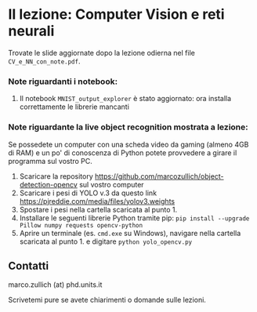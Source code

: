 # II lezione: Computer Vision e reti neurali

Trovate le slide aggiornate dopo la lezione odierna nel file `CV_e_NN_con_note.pdf`.

### Note riguardanti i notebook:

1. Il notebook `MNIST_output_explorer` è stato aggiornato: ora installa correttamente le librerie mancanti

### Note riguardante la live object recognition mostrata a lezione:

Se possedete un computer con una scheda video da gaming (almeno 4GB di RAM) e un po' di conoscenza di Python potete provvedere a girare il programma sul vostro PC.

1. Scaricare la repository https://github.com/marcozullich/object-detection-opencv sul vostro computer
2. Scaricare i pesi di YOLO v.3 da questo link https://pjreddie.com/media/files/yolov3.weights
3. Spostare i pesi nella cartella scaricata al punto 1.
4. Installare le seguenti librerie Python tramite pip: `pip install --upgrade Pillow numpy requests opencv-python`
5. Aprire un terminale (es. `cmd.exe` su Windows), navigare nella cartella scaricata al punto 1. e digitare `python yolo_opencv.py`

## Contatti

marco.zullich (at) phd.units.it

Scrivetemi pure se avete chiarimenti o domande sulle lezioni.